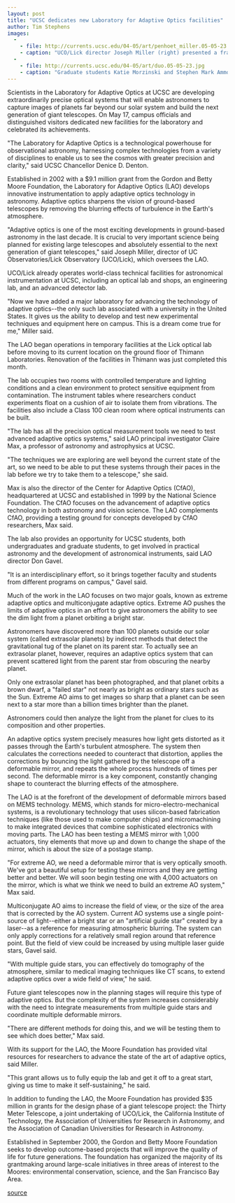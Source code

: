 ```yaml
---
layout: post
title: "UCSC dedicates new Laboratory for Adaptive Optics facilities"
author: Tim Stephens 
images:
  -
    - file: http://currents.ucsc.edu/04-05/art/penhoet_miller.05-05-23.jpg
    - caption: "UCO/Lick director Joseph Miller (right) presented a framed photo of Lick Observatory to Edward Penhoet, president of the Gordon and Betty Moore Foundation, at the dedication of UCSC's Laboratory for Adaptive Optics. Photo: Tim Stephens"
  -
    - file: http://currents.ucsc.edu/04-05/art/duo.05-05-23.jpg
    - caption: "Graduate students Katie Morzinski and Stephen Mark Ammons work in the Laboratory for Adaptive Optics at UCSC Photo: Jim MacKenzie, UCSC"
---
```


Scientists in the Laboratory for Adaptive Optics at UCSC are developing extraordinarily precise optical systems that will enable astronomers to capture images of planets far beyond our solar system and build the next generation of giant telescopes. On May 17, campus officials and distinguished visitors dedicated new facilities for the laboratory and celebrated its achievements.

"The Laboratory for Adaptive Optics is a technological powerhouse for observational astronomy, harnessing complex technologies from a variety of disciplines to enable us to see the cosmos with greater precision and clarity," said UCSC Chancellor Denice D. Denton.

Established in 2002 with a $9.1 million grant from the Gordon and Betty Moore Foundation, the Laboratory for Adaptive Optics (LAO) develops innovative instrumentation to apply adaptive optics technology in astronomy. Adaptive optics sharpens the vision of ground-based telescopes by removing the blurring effects of turbulence in the Earth's atmosphere.   

"Adaptive optics is one of the most exciting developments in ground-based astronomy in the last decade. It is crucial to very important science being planned for existing large telescopes and absolutely essential to the next generation of giant telescopes," said Joseph Miller, director of UC Observatories/Lick Observatory (UCO/Lick), which oversees the LAO.  

UCO/Lick already operates world-class technical facilities for astronomical instrumentation at UCSC, including an optical lab and shops, an engineering lab, and an advanced detector lab.   

"Now we have added a major laboratory for advancing the technology of adaptive optics--the only such lab associated with a university in the United States. It gives us the ability to develop and test new experimental techniques and equipment here on campus. This is a dream come true for me," Miller said.  

The LAO began operations in temporary facilities at the Lick optical lab before moving to its current location on the ground floor of Thimann Laboratories. Renovation of the facilities in Thimann was just completed this month.  

The lab occupies two rooms with controlled temperature and lighting conditions and a clean environment to protect sensitive equipment from contamination. The instrument tables where researchers conduct experiments float on a cushion of air to isolate them from vibrations. The facilities also include a Class 100 clean room where optical instruments can be built.  

"The lab has all the precision optical measurement tools we need to test advanced adaptive optics systems," said LAO principal investigator Claire Max, a professor of astronomy and astrophysics at UCSC.   

"The techniques we are exploring are well beyond the current state of the art, so we need to be able to put these systems through their paces in the lab before we try to take them to a telescope," she said.  

Max is also the director of the Center for Adaptive Optics (CfAO), headquartered at UCSC and established in 1999 by the National Science Foundation. The CfAO focuses on the advancement of adaptive optics technology in both astronomy and vision science. The LAO complements CfAO, providing a testing ground for concepts developed by CfAO researchers, Max said.   

The lab also provides an opportunity for UCSC students, both undergraduates and graduate students, to get involved in practical astronomy and the development of astronomical instruments, said LAO director Don Gavel.   

"It is an interdisciplinary effort, so it brings together faculty and students from different programs on campus," Gavel said.  

Much of the work in the LAO focuses on two major goals, known as extreme adaptive optics and multiconjugate adaptive optics. Extreme AO pushes the limits of adaptive optics in an effort to give astronomers the ability to see the dim light from a planet orbiting a bright star.

Astronomers have discovered more than 100 planets outside our solar system (called extrasolar planets) by indirect methods that detect the gravitational tug of the planet on its parent star. To actually see an extrasolar planet, however, requires an adaptive optics system that can prevent scattered light from the parent star from obscuring the nearby planet.  

Only one extrasolar planet has been photographed, and that planet orbits a brown dwarf, a "failed star" not nearly as bright as ordinary stars such as the Sun. Extreme AO aims to get images so sharp that a planet can be seen next to a star more than a billion times brighter than the planet.

Astronomers could then analyze the light from the planet for clues to its composition and other properties.  

An adaptive optics system precisely measures how light gets distorted as it passes through the Earth's turbulent atmosphere. The system then calculates the corrections needed to counteract that distortion, applies the corrections by bouncing the light gathered by the telescope off a deformable mirror, and repeats the whole process hundreds of times per second. The deformable mirror is a key component, constantly changing shape to counteract the blurring effects of the atmosphere.  

The LAO is at the forefront of the development of deformable mirrors based on MEMS technology. MEMS, which stands for micro-electro-mechanical systems, is a revolutionary technology that uses silicon-based fabrication techniques (like those used to make computer chips) and micromachining to make integrated devices that combine sophisticated electronics with moving parts. The LAO has been testing a MEMS mirror with 1,000 actuators, tiny elements that move up and down to change the shape of the mirror, which is about the size of a postage stamp.   

"For extreme AO, we need a deformable mirror that is very optically smooth. We've got a beautiful setup for testing these mirrors and they are getting better and better. We will soon begin testing one with 4,000 actuators on the mirror, which is what we think we need to build an extreme AO system," Max said.   

Multiconjugate AO aims to increase the field of view, or the size of the area that is corrected by the AO system. Current AO systems use a single point-source of light--either a bright star or an "artificial guide star" created by a laser--as a reference for measuring atmospheric blurring. The system can only apply corrections for a relatively small region around that reference point. But the field of view could be increased by using multiple laser guide stars, Gavel said.  

"With multiple guide stars, you can effectively do tomography of the atmosphere, similar to medical imaging techniques like CT scans, to extend adaptive optics over a wide field of view," he said.   

Future giant telescopes now in the planning stages will require this type of adaptive optics. But the complexity of the system increases considerably with the need to integrate measurements from multiple guide stars and coordinate multiple deformable mirrors.  

"There are different methods for doing this, and we will be testing them to see which does better," Max said.  

With its support for the LAO, the Moore Foundation has provided vital resources for researchers to advance the state of the art of adaptive optics, said Miller.   

"This grant allows us to fully equip the lab and get it off to a great start, giving us time to make it self-sustaining," he said.  

In addition to funding the LAO, the Moore Foundation has provided $35 million in grants for the design phase of a giant telescope project: the Thirty Meter Telescope, a joint undertaking of UCO/Lick, the California Institute of Technology, the Association of Universities for Research in Astronomy, and the Association of Canadian Universities for Research in Astronomy.  

Established in September 2000, the Gordon and Betty Moore Foundation seeks to develop outcome-based projects that will improve the quality of life for future generations. The foundation has organized the majority of its grantmaking around large-scale initiatives in three areas of interest to the Moores: environmental conservation, science, and the San Francisco Bay Area.  
  

[source](http://www1.ucsc.edu/currents/04-05/05-23/optics.asp "Permalink to optics")
